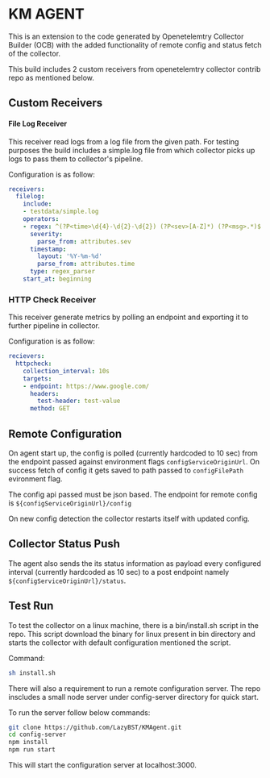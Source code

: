 # KM AGENT

This is an extension to the code generated by Openetelemtry Collector Builder (OCB) with the added functionality of remote config and status fetch of the collector.

This build includes 2 custom receivers from openetelemtry collector contrib repo as mentioned below.

## Custom Receivers

#### File Log Receiver
This receiver read logs from a log file from the given path. For testing purposes the build includes a simple.log file from which collector picks up logs to pass them to collector's pipeline.

Configuration is as follow:

```yaml
receivers:
  filelog:
    include:
    - testdata/simple.log
    operators:
    - regex: ^(?P<time>\d{4}-\d{2}-\d{2}) (?P<sev>[A-Z]*) (?P<msg>.*)$
      severity:
        parse_from: attributes.sev
      timestamp:
        layout: '%Y-%m-%d'
        parse_from: attributes.time
      type: regex_parser
    start_at: beginning
```

### HTTP Check Receiver
This receiver generate metrics by polling an endpoint and exporting it to further pipeline in collector.

Configuration is as follow:

```yaml
recievers:
  httpcheck:
    collection_interval: 10s
    targets:
    - endpoint: https://www.google.com/
      headers:
        test-header: test-value
      method: GET
```

## Remote Configuration

On agent start up, the config is polled (currently hardcoded to 10 sec) from the endpoint passed against environment flags `configServiceOriginUrl`. On success fetch of config it gets saved to path passed to `configFilePath` evironment flag.

The config api passed must be json based. The endpoint for remote config is `${configServiceOriginUrl}/config`

On new config detection the collector restarts itself with updated config.

## Collector Status Push
The agent also sends the its status information as payload every configured interval (currently hardcoded as 10 sec) to a post endpoint namely `${configServiceOriginUrl}/status`.

## Test Run
To test the collector on a linux machine, there is a bin/install.sh script in the repo. This script download the binary for linux present in bin directory and starts the collector with default configuration mentioned the script.

Command:
```bash
sh install.sh
```

There will also a requirement to run a remote configuration server. The repo inscludes a small node server under config-server directory for quick start.

To run the server follow below commands:
```bash
git clone https://github.com/LazyBST/KMAgent.git
cd config-server
npm install
npm run start
```

This will start the configuration server at localhost:3000.